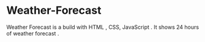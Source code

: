 # Weather-Forecast
Weather Forecast is a build with HTML , CSS, JavaScript . It shows 24 hours of weather forecast .
